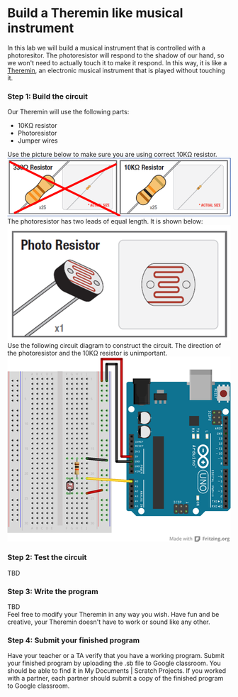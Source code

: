# Build a Theremin like musical instrument
In this lab we will build a musical instrument that is controlled with a photoresitor. The photoresistor will respond to the shadow of our hand, so we won't need to actually touch it to make it respond. In this way, it is like a [Theremin](https://en.wikipedia.org/wiki/Theremin), an electronic musical instrument that is played without touching it.
### Step 1: Build the circuit
Our Theremin will use the following parts:
- 10KΩ resistor
- Photoresistor
- Jumper wires   

Use the picture below to make sure you are using correct 10KΩ resistor.   
![](Theremin1.png)   
The photoresistor has two leads of equal length. It is shown below:   
![](Theremin2.png)    
Use the following circuit diagram to construct the circuit. The direction of the photoresistor and the 10KΩ resistor is unimportant.   
![](Theremin3.png)

### Step 2: Test the circuit
TBD

### Step 3: Write the program
TBD   
Feel free to modify your Theremin in any way you wish. Have fun and be creative, your Theremin doesn't have to work or sound like any other.

### Step 4: Submit your finished program
Have your teacher or a TA verify that you have a working program. Submit your finished program by uploading the .sb file to Google classroom. You should be able to find it in My Documents | Scratch Projects. If you worked with a partner, each partner should submit a copy of the finished program to Google classroom.
